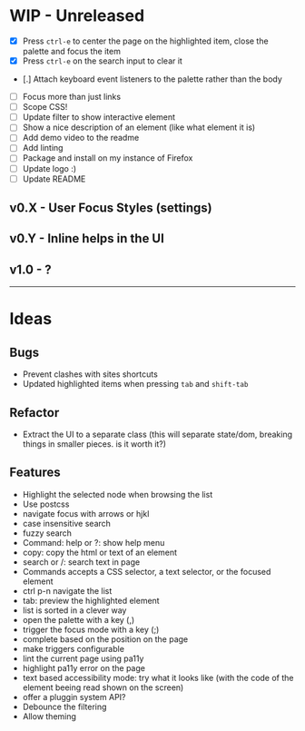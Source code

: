 # WIP - Unreleased

- [X] Press `ctrl-e` to center the page on the highlighted item, close the palette and focus the item
- [X] Press `ctrl-e` on the search input to clear it
- [.] Attach keyboard event listeners to the palette rather than the body
- [ ] Focus more than just links
- [ ] Scope CSS!
- [ ] Update filter to show interactive element
- [ ] Show a nice description of an element (like what element it is)
- [ ] Add demo video to the readme
- [ ] Add linting
- [ ] Package and install on my instance of Firefox
- [ ] Update logo :)
- [ ] Update README

## v0.X - User Focus Styles (settings)
## v0.Y - Inline helps in the UI
## v1.0 - ?

----

# Ideas

## Bugs

* Prevent clashes with sites shortcuts
* Updated highlighted items when pressing `tab` and `shift-tab`

## Refactor

* Extract the UI to a separate class (this will separate state/dom, breaking things in smaller pieces. is it worth it?)

## Features

* Highlight the selected node when browsing the list
* Use postcss
* navigate focus with arrows or hjkl
* case insensitive search
* fuzzy search
* Command: help or ?: show help menu
* copy: copy the html or text of an element
* search or /: search text in page
* Commands accepts a CSS selector, a text selector, or the focused element
* ctrl p-n navigate the list
* tab: preview the highlighted element
* list is sorted in a clever way
* open the palette with a key (,)
* trigger the focus mode with a key (;)
* complete based on the position on the page
* make triggers configurable
* lint the current page using pa11y
* highlight pa11y error on the page
* text based accessibility mode: try what it looks like (with the code of the element beeing read shown on the screen)
* offer a pluggin system API?
* Debounce the filtering
* Allow theming
